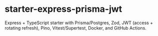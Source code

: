 # starter-express-prisma-jwt
Express + TypeScript starter with Prisma/Postgres, Zod, JWT (access + rotating refresh), Pino, Vitest/Supertest, Docker, and GitHub Actions.
